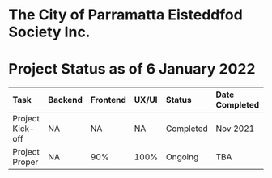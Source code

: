 # The City of Parramatta Eisteddfod Society Inc.

# Project Status as of 6 January 2022
| Task | Backend | Frontend | UX/UI | Status | Date Completed
|:--|:--|:--|:--|:--|:--|
| Project Kick-off | NA | NA | NA | Completed | Nov 2021 | 
| Project Proper | NA | 90% | 100% | Ongoing  | TBA | 
